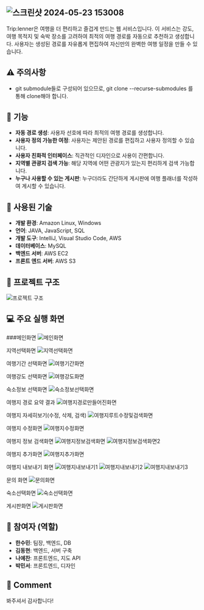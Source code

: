 ![스크린샷 2024-05-23 153008](https://github.com/suminH-Git/Trip-le-A/assets/149754945/b7063f61-ea3d-48fa-911f-aee69f15f22c)
--------

Trip:lenner은 여행을 더 편리하고 즐겁게 만드는 웹 서비스입니다. 이 서비스는 강도, 여행 목적지 및 숙박 장소를 고려하여 최적의 여행 경로를 자동으로 추천하고 생성합니다. 사용자는 생성된 경로를 자유롭게 편집하여 자신만의 완벽한 여행 일정을 만들 수 있습니다.

## :warning: 주의사항
- git submodule들로 구성되어 있으므로, git clone --recurse-submodules <repository-link>를 통해 clone해야 합니다.

## :memo: 기능

- **자동 경로 생성**: 사용자 선호에 따라 최적의 여행 경로를 생성합니다.
- **사용자 정의 가능한 여정**: 사용자는 제안된 경로를 편집하고 사용자 정의할 수 있습니다.
- **사용자 친화적 인터페이스**: 직관적인 디자인으로 사용이 간편합니다.
- **지역별 관광지 검색 가능**: 해당 지역에 어떤 관광지가 있는지 편리하게 검색 가능합니다. 
- **누구나 사용할 수 있는 게시판**: 누구더라도 간단하게 게시판에 여행 플래너를 작성하여 게시할 수 있습니다.

## :wrench: 사용된 기술

- **개발 환경**: Amazon Linux, Windows
- **언어**: JAVA, JavaScript, SQL
- **개발 도구**: IntelliJ, Visual Studio Code, AWS
- **데이터베이스**: MySQL
- **백엔드 서버**: AWS EC2
- **프론트 엔드 서버**: AWS S3

## :mag_right: 프로젝트 구조

![프로젝트 구조](https://github.com/suminH-Git/Trip-le-A/assets/149754945/4d86f5b2-d469-42c2-95bb-a8d6fc885c7d)

## :computer: 주요 실행 화면

###메인화면
![메인화면](https://github.com/suminH-Git/Trip-le-A/assets/149754945/cae4076a-6f66-4a86-9b53-31bf790d8bca)

지역선택화면
![지역선택화면](https://github.com/suminH-Git/Trip-le-A/assets/149754945/750cfe63-d979-4143-af50-1bb8eba905c9)

여행기간 선택화면
![여행기간화면](https://github.com/suminH-Git/Trip-le-A/assets/149754945/d275b067-1aeb-4d7f-8f80-f80b5154e28f)

여행강도 선택화면
![여행강도화면](https://github.com/suminH-Git/Trip-le-A/assets/149754945/8b0f3144-9977-4223-8c9d-62d872ae5b39)

숙소정보 선택화면
![숙소정보선택화면](https://github.com/suminH-Git/Trip-le-A/assets/149754945/d1216072-fccb-4aef-9b75-3fca0bf62919)

여행지 경로 요약 결과
![여행지경로만들어진화면](https://github.com/suminH-Git/Trip-le-A/assets/149754945/3ab67395-a405-4327-a3b8-16c5ff5458d5)

여행지 자세히보기(수정, 삭제, 검색)
![여행지루트수정및검색화면](https://github.com/suminH-Git/Trip-le-A/assets/149754945/7bff2af5-f300-43f7-8ed3-917037d208eb)

여행지 수정화면
![여행지수정화면](https://github.com/suminH-Git/Trip-le-A/assets/149754945/14185221-61ef-47e2-aa6b-8e0a9c82eb0c)

여행지 정보 검색화면
![여행지정보검색화면](https://github.com/suminH-Git/Trip-le-A/assets/149754945/65d55f8d-2ff9-427a-9ae1-60ba74efce94)
![여행지정보검색화면2](https://github.com/suminH-Git/Trip-le-A/assets/149754945/dae3c794-ccf4-4325-b260-40da6b3b40f5)

여행지 추가화면
![여행지추가화면](https://github.com/suminH-Git/Trip-le-A/assets/149754945/eaca781d-76bd-470b-b8d6-98ddf4ecb314)

여행지 내보내기 화면
![여행지내보내기1](https://github.com/suminH-Git/Trip-le-A/assets/149754945/eeb3809a-e3ae-4c50-9953-3b45739d4ce0)
![여행지내보내기2](https://github.com/suminH-Git/Trip-le-A/assets/149754945/800c8161-241b-4793-8947-8452365f12f1)
![여행지내보내기3](https://github.com/suminH-Git/Trip-le-A/assets/149754945/45a09830-f147-42b7-9667-b40ed1b49797)

문의 화면
![문의화면](https://github.com/suminH-Git/Trip-le-A/assets/149754945/e54d86ee-e80b-487f-af51-e7cc7f6a30c1)

숙소선택화면
![숙소선택화면](https://github.com/suminH-Git/Trip-le-A/assets/149754945/908513df-ee2f-4988-864a-a9762c91a5ed)

게시판화면
![게시판화면](https://github.com/suminH-Git/Trip-le-A/assets/149754945/8a91170e-949b-4e3a-8441-9aba172521d0)



## :busts_in_silhouette: 참여자 (역할)

- **한수민**: 팀장, 백엔드, DB
- **김동현**: 백엔드, 서버 구축
- **나예찬**: 프론트엔드, 지도 API
- **박민서**: 프론트엔드, 디자인

## :clap: Comment
봐주셔서 감사합니다!
